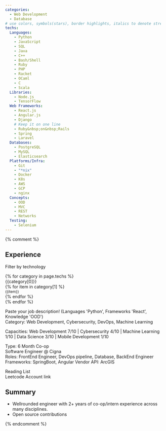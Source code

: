 ```yaml
---
categories:
  - Web Development
  - Database 
# use colors, symbols(stars), border highlights, italics to denote strength/interest
techs:
  Languages:
    - Python
    - JavaScript
    - SQL
    - Java
    - C++
    - Bash/Shell
    - Ruby
    - PHP
    - Racket
    - OCaml
    - C
    - Scala
  Libraries: 
    - Node.js
    - TensorFlow
  Web Frameworks:
    - React.js
    - Angular.js
    - Django
    # Keep it on one line
    - Ruby&nbsp;on&nbsp;Rails
    - Spring
    - Laravel
  Databases:
    - PostgreSQL
    - MySQL
    - Elasticsearch
  Platforms/Infra: 
    - Git
    - "*nix"
    - Docker
    - K8s
    - AWS
    - GCP
    - nginx
  Concepts: 
    - OOD
    - MVC
    - REST
    - Networks
  Testing:
    - Selenium
---
```


{% comment %} 
<section>
  <h2>Experience</h2>
  <p>Filter by technology</p>
  <div class = "tag-container">
    {% for category in page.techs %}
      <div class = "tag-header highlight">
        {{category[0]}}
      </div>
      {% for item in category[1] %}
        <div class = "tag">
          <div style = "font-size: 12px">
            {{item}}
          </div>
        </div>
      {% endfor %}
      <div class = "tag-header"></div>
    {% endfor %}
  </div>
  <!-- Show off mind map of skills, tools, frameworks to prove valid mental model -->
  <p>
  Paste your job description!
  (Languages 'Python', Frameworks 'React', Knowledge 'OOD') <br />
  Category: Web Development, Cybersecurity, DevOps, Machine Learning <br />
  </p>
  <p>
    Capacities:
    Web Development 7/10 | Cybersecurity 4/10 | Machine Learning 1/10 | Data Science 3/10 | Mobile Development 1/10
  </p>
  <p>
    Type: 6 Month Co-op <br />
    Software Engineer @ Cigna <br />
    Roles: FrontEnd Engineer, DevOps pipeline, Database, BackEnd Engineer
    Frameworks: SpringBoot, Angular
    Vendor API: ArcGIS
  </p>
  <p>
    Reading List <br />
    Leetcode Account link
  </p>

  <h2>Summary</h2>
  <ul>
    <li>Wellrounded engineer with 2+ years of co-op/intern experience across many disciplines.</li>
    <li>Open source contributions</li>

  </ul>
</section>
{% endcomment %}